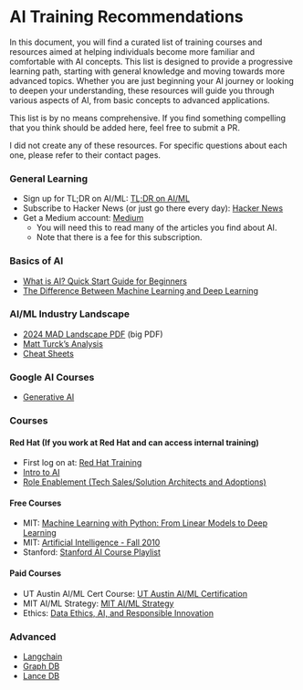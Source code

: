 # AI Training Recommendations

In this document, you will find a curated list of training courses and resources aimed at helping individuals become more familiar and comfortable with AI concepts. This list is designed to provide a progressive learning path, starting with general knowledge and moving towards more advanced topics. Whether you are just beginning your AI journey or looking to deepen your understanding, these resources will guide you through various aspects of AI, from basic concepts to advanced applications.

This list is by no means comprehensive. If you find something compelling that you think should be added here, feel free to submit a PR.

I did not create any of these resources. For specific questions about each one, please refer to their contact pages.

### General Learning
- Sign up for TL;DR on AI/ML: [TL;DR on AI/ML](https://tldr.tech/ai)
- Subscribe to Hacker News (or just go there every day): [Hacker News](https://news.ycombinator.com/)
- Get a Medium account: [Medium](https://medium.com/)
  - You will need this to read many of the articles you find about AI.
  - Note that there is a fee for this subscription.

### Basics of AI
- [What is AI? Quick Start Guide for Beginners](https://www.datacamp.com/blog/what-is-ai-quick-start-guide-for-beginners)
- [The Difference Between Machine Learning and Deep Learning](https://aws.amazon.com/compare/the-difference-between-machine-learning-and-deep-learning/)

### AI/ML Industry Landscape
- [2024 MAD Landscape PDF](https://mattturck.com/landscape/mad2024.pdf) (big PDF)
- [Matt Turck’s Analysis](https://mattturck.com/mad2024/)
- [Cheat Sheets](https://github.com/azminewasi/online-ml-university/blob/main/topic/cheatsheets.md)

### Google AI Courses
- [Generative AI](https://www.cloudskillsboost.google/paths/118)

### Courses
#### Red Hat (If you work at Red Hat and can access internal training)
- First log on at: [Red Hat Training](https://training-lms.redhat.com/sso/saml/auth/rhlpint)
- [Intro to AI](https://training-lms.redhat.com/sso/saml/auth/rhlpint?RelayState=deeplinkoffering%3D57244522)
- [Role Enablement (Tech Sales/Solution Architects and Adoptions)](https://source.redhat.com/groups/public/field_and_partner_learning/fieldandpartner/role_enablement_space)

#### Free Courses
- MIT: [Machine Learning with Python: From Linear Models to Deep Learning](https://www.edx.org/learn/machine-learning/massachusetts-institute-of-technology-machine-learning-with-python-from-linear-models-to-deep-learning?webview=false&campaign=Machine+Learning+with+Python%3A+from+Linear+Models+to+Deep+Learning&source=edx&product_category=course&placement_url=https%3A%2F%2Fwww.edx.org%2Fschool%2Fmitx)
- MIT: [Artificial Intelligence - Fall 2010](https://ocw.mit.edu/courses/6-034-artificial-intelligence-fall-2010/pages/syllabus/)
- Stanford: [Stanford AI Course Playlist](https://www.youtube.com/playlist?list=PLoROMvodv4rMiGQp3WXShtMGgzqpfVfbU)

#### Paid Courses
- UT Austin AI/ML Cert Course: [UT Austin AI/ML Certification](https://onlineexeced.mccombs.utexas.edu/uta-artificial-intelligence-machine-learning?&utm_source=google&utm_medium=search&utm_campaign=AIML_Int_Brand_RLSA_Exact_US&campaign_id=12466767317&adgroup_id=117337664374&ad_id=502510148377&utm_target=kwd-1064798127074&Keyword=ai%20ml%20ut%20austin&placement=&gad_source=1&gclid=EAIaIQobChMI27bN883ChgMVxiytBh0KVgDAEAAYASAAEgLSUvD_BwE)
- MIT AI/ML Strategy: [MIT AI/ML Strategy](https://www.edx.org/executive-education/massachusetts-institute-of-technology-artificial-intelligence-implications-for-business-strategy)
- Ethics: [Data Ethics, AI, and Responsible Innovation](https://www.edx.org/learn/artificial-intelligence/the-university-of-edinburgh-data-ethics-ai-and-responsible-innovation?irclickid=zgmSdXSspxyPRSx1giXguxUmUkHXlNUZUTHxSI0&utm_source=affiliate&utm_medium=Ziff%20Davis%2C%20LLC.&utm_campaign=edX%20Tracking%20Link_&utm_content=TEXT_LINK&irgwc=1)

### Advanced
- [Langchain](https://www.langchain.com/)
- [Graph DB](https://neo4j.com/)
- [Lance DB](https://lancedb.com/)
